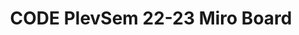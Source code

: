 ---
title: CODE PlevSem 22-23 Miro Board
redirect_to: https://miro.com/app/board/uXjVPceUyAI=/?share_link_id=911929823257
redirect_from: 
  - /CODEPlevSem2223MiroBoard
  - /codeplevsem2223miroboard
---
